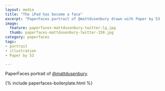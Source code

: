 ```yaml
---
layout: media
title: "The iPad has become a face"
excerpt: "PaperFaces portrait of @mattdusenbury drawn with Paper by 53 on an iPad."
image: 
  feature: paperfaces-mattdusenbury-twitter-lg.jpg
  thumb: paperfaces-mattdusenbury-twitter-150.jpg
category: paperfaces
tags: 
- portrait
- illustration
- Paper by 53

---
```


PaperFaces portrait of [@mattdusenbury](http://twitter.com/mattdusenbury).

{% include paperfaces-boilerplate.html %}